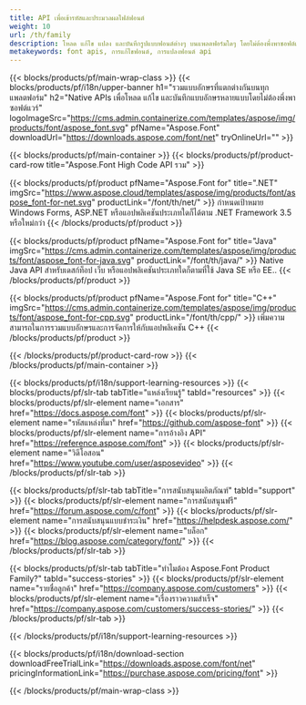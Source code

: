 ```yaml
---
title: API เพื่อเข้ารหัสและประมวลผลไฟล์ฟอนต์
weight: 10
url: /th/family
description: โหลด แก้ไข แปลง และบันทึกรูปแบบฟอนต์ต่างๆ บนแพลตฟอร์มใดๆ โดยไม่ต้องพึ่งพาซอฟต์แวร์อื่นๆ ด้วยโซลูชันสำหรับ .NET, C++ และ Java
metakeywords: font apis, การแก้ไขฟอนต์, การแปลงฟอนต์ api
---
```


{{< blocks/products/pf/main-wrap-class >}}
{{< blocks/products/pf/i18n/upper-banner h1="รวมแบบอักษรที่แตกต่างกันบนทุกแพลตฟอร์ม" h2="Native APIs เพื่อโหลด แก้ไข และบันทึกแบบอักษรหลายแบบโดยไม่ต้องพึ่งพาซอฟต์แวร์" logoImageSrc="https://cms.admin.containerize.com/templates/aspose/img/products/font/aspose_font.svg" pfName="Aspose.Font" downloadUrl="https://downloads.aspose.com/font/net" tryOnlineUrl="" >}}

{{< blocks/products/pf/main-container >}}
{{< blocks/products/pf/product-card-row title="Aspose.Font High Code API รวม" >}}

{{< blocks/products/pf/product pfName="Aspose.Font for" title=".NET" imgSrc="https://www.aspose.cloud/templates/aspose/img/products/font/aspose_font-for-net.svg" productLink="/font/th/net/" >}}
กำหนดเป้าหมาย Windows Forms, ASP.NET หรือแอปพลิเคชันประเภทใดก็ได้ตาม .NET Framework 3.5 หรือใหม่กว่า
{{< /blocks/products/pf/product >}}

{{< blocks/products/pf/product pfName="Aspose.Font for" title="Java" imgSrc="https://cms.admin.containerize.com/templates/aspose/img/products/font/aspose_font-for-java.svg" productLink="/font/th/java/" >}}
Native Java API สำหรับเดสก์ท็อป เว็บ หรือแอปพลิเคชันประเภทใดก็ตามที่ใช้ Java SE หรือ EE..
{{< /blocks/products/pf/product >}}

{{< blocks/products/pf/product pfName="Aspose.Font for" title="C++" imgSrc="https://cms.admin.containerize.com/templates/aspose/img/products/font/aspose_font-for-cpp.svg" productLink="/font/th/cpp/" >}}
เพิ่มความสามารถในการรวมแบบอักษรและการจัดการให้กับแอปพลิเคชัน C++
{{< /blocks/products/pf/product >}}

{{< /blocks/products/pf/product-card-row >}}
{{< /blocks/products/pf/main-container >}}

{{< blocks/products/pf/i18n/support-learning-resources >}}
{{< blocks/products/pf/slr-tab tabTitle="แหล่งเรียนรู้" tabId="resources" >}}
{{< blocks/products/pf/slr-element name="เอกสาร" href="https://docs.aspose.com/font" >}}
{{< blocks/products/pf/slr-element name="รหัสแหล่งที่มา" href="https://github.com/aspose-font" >}}
{{< blocks/products/pf/slr-element name="การอ้างอิง API" href="https://reference.aspose.com/font" >}}
{{< blocks/products/pf/slr-element name="วิดีโอสอน" href="https://www.youtube.com/user/asposevideo" >}}
{{< /blocks/products/pf/slr-tab >}}

{{< blocks/products/pf/slr-tab tabTitle="การสนับสนุนผลิตภัณฑ์" tabId="support" >}}
{{< blocks/products/pf/slr-element name="การสนับสนุนฟรี" href="https://forum.aspose.com/c/font" >}}
{{< blocks/products/pf/slr-element name="การสนับสนุนแบบชำระเงิน" href="https://helpdesk.aspose.com/" >}}
{{< blocks/products/pf/slr-element name="บล็อก" href="https://blog.aspose.com/category/font/" >}}
{{< /blocks/products/pf/slr-tab >}}

{{< blocks/products/pf/slr-tab tabTitle="ทำไมต้อง Aspose.Font Product Family?" tabId="success-stories" >}}
{{< blocks/products/pf/slr-element name="รายชื่อลูกค้า" href="https://company.aspose.com/customers" >}}
{{< blocks/products/pf/slr-element name="เรื่องราวความสำเร็จ" href="https://company.aspose.com/customers/success-stories/" >}}
{{< /blocks/products/pf/slr-tab >}}

{{< /blocks/products/pf/i18n/support-learning-resources >}}

{{< blocks/products/pf/i18n/download-section downloadFreeTrialLink="https://downloads.aspose.com/font/net" pricingInformationLink="https://purchase.aspose.com/pricing/font" >}}

{{< /blocks/products/pf/main-wrap-class >}}